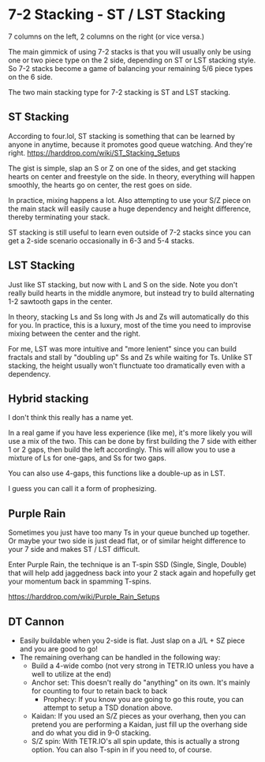 # 7-2 Stacking - ST / LST Stacking
7 columns on the left, 2 columns on the right (or vice versa.)

The main gimmick of using 7-2 stacks is that you will usually only be using one or two piece type on the 2 side, depending on ST or LST stacking style.
So 7-2 stacks become a game of balancing your remaining 5/6 piece types on the 6 side.

The two main stacking type for 7-2 stacking is ST and LST stacking.


## ST Stacking

According to four.lol, ST stacking is something that can be learned by anyone in anytime, because it promotes good queue watching. And they're right.
https://harddrop.com/wiki/ST_Stacking_Setups


The gist is simple, slap an S or Z on one of the sides, and get stacking hearts on center and freestyle on the side.
In theory, everything will happen smoothly, the hearts go on center, the rest goes on side.

In practice, mixing happens a lot. Also attempting to use your S/Z piece on the main stack will easily cause a huge dependency and height difference, thereby terminating your stack.

ST stacking is still useful to learn even outside of 7-2 stacks since you can get a 2-side scenario occasionally in 6-3 and 5-4 stacks.

## LST Stacking
Just like ST stacking, but now with L and S on the side. Note you don't really build hearts in the middle anymore, but instead try to build alternating 1-2 sawtooth gaps in the center.

In theory, stacking Ls and Ss long with Js and Zs will automatically do this for you. In practice, this is a luxury, most of the time you need to improvise mixing between the center and the right.

For me, LST was more intuitive and "more lenient" since you can build fractals and stall by "doubling up" Ss and Zs while waiting for Ts. Unlike ST stacking, the height usually won't flunctuate too dramatically even with a dependency.

## Hybrid stacking
I don't think this really has a name yet.

In a real game if you have less experience (like me), it's more likely you will use a mix of the two. This can be done by first building the 7 side with either 1 or 2 gaps, then build the left accordingly. This will allow you to use a mixture of Ls for one-gaps, and Ss for two gaps.

You can also use 4-gaps, this functions like a double-up as in LST.

I guess you can call it a form of prophesizing.


## Purple Rain
Sometimes you just have too many Ts in your queue bunched up together. Or maybe your two side is just dead flat, or of similar height difference to your 7 side and makes ST / LST difficult.

Enter Purple Rain, the technique is an T-spin SSD (Single, Single, Double) that will help add jaggedness back into your 2 stack again and hopefully get your momentum back in spamming T-spins.

https://harddrop.com/wiki/Purple_Rain_Setups

## DT Cannon
- Easily buildable when you 2-side is flat. Just slap on a J/L + SZ piece and you are good to go!
- The remaining overhang can be handled in the following way:
    - Build a 4-wide combo (not very strong in TETR.IO unless you have a well to utilize at the end)
    - Anchor set: This doesn't really do "anything" on its own. It's mainly for counting to four to retain back to back
        - Prophecy: If you know you are going to go this route, you can attempt to setup a TSD donation above. 
    - Kaidan: If you used an S/Z pieces as your overhang, then you can pretend you are performing a Kaidan, just fill up the overhang side and do what you did in 9-0 stacking.
    - S/Z spin: With TETR.IO's all spin update, this is actually a strong option. You can also T-spin in if you need to, of course.